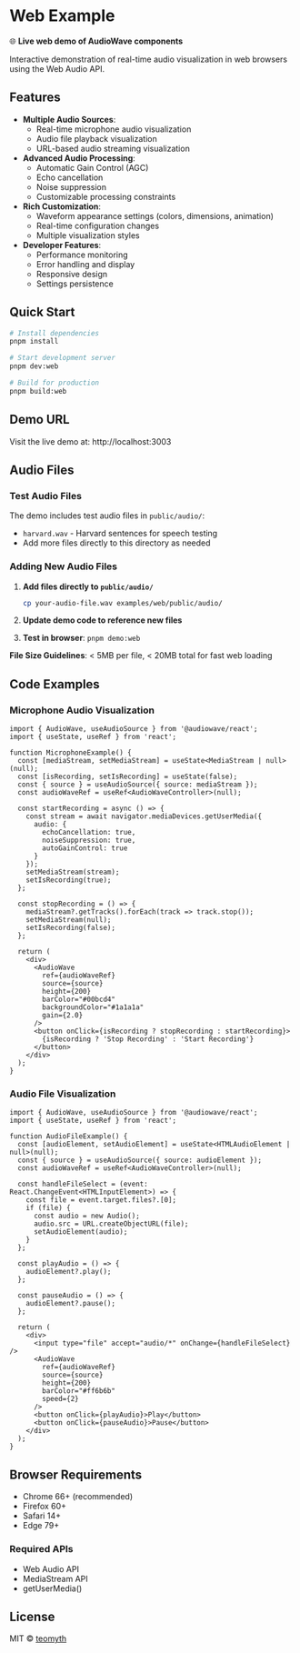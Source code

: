 # Web Example

🌐 **Live web demo of AudioWave components**

Interactive demonstration of real-time audio visualization in web browsers using the Web Audio API.

## Features

- **Multiple Audio Sources**:
  - Real-time microphone audio visualization
  - Audio file playback visualization
  - URL-based audio streaming visualization
- **Advanced Audio Processing**:
  - Automatic Gain Control (AGC)
  - Echo cancellation
  - Noise suppression
  - Customizable processing constraints
- **Rich Customization**:
  - Waveform appearance settings (colors, dimensions, animation)
  - Real-time configuration changes
  - Multiple visualization styles
- **Developer Features**:
  - Performance monitoring
  - Error handling and display
  - Responsive design
  - Settings persistence

## Quick Start

```bash
# Install dependencies
pnpm install

# Start development server
pnpm dev:web

# Build for production
pnpm build:web
```

## Demo URL

Visit the live demo at: http://localhost:3003

## Audio Files

### Test Audio Files
The demo includes test audio files in `public/audio/`:

- `harvard.wav` - Harvard sentences for speech testing
- Add more files directly to this directory as needed

### Adding New Audio Files

1. **Add files directly to `public/audio/`**
   ```bash
   cp your-audio-file.wav examples/web/public/audio/
   ```

2. **Update demo code to reference new files**
3. **Test in browser**: `pnpm demo:web`

**File Size Guidelines**: < 5MB per file, < 20MB total for fast web loading

## Code Examples

### Microphone Audio Visualization

```tsx
import { AudioWave, useAudioSource } from '@audiowave/react';
import { useState, useRef } from 'react';

function MicrophoneExample() {
  const [mediaStream, setMediaStream] = useState<MediaStream | null>(null);
  const [isRecording, setIsRecording] = useState(false);
  const { source } = useAudioSource({ source: mediaStream });
  const audioWaveRef = useRef<AudioWaveController>(null);

  const startRecording = async () => {
    const stream = await navigator.mediaDevices.getUserMedia({
      audio: {
        echoCancellation: true,
        noiseSuppression: true,
        autoGainControl: true
      }
    });
    setMediaStream(stream);
    setIsRecording(true);
  };

  const stopRecording = () => {
    mediaStream?.getTracks().forEach(track => track.stop());
    setMediaStream(null);
    setIsRecording(false);
  };

  return (
    <div>
      <AudioWave
        ref={audioWaveRef}
        source={source}
        height={200}
        barColor="#00bcd4"
        backgroundColor="#1a1a1a"
        gain={2.0}
      />
      <button onClick={isRecording ? stopRecording : startRecording}>
        {isRecording ? 'Stop Recording' : 'Start Recording'}
      </button>
    </div>
  );
}
```

### Audio File Visualization

```tsx
import { AudioWave, useAudioSource } from '@audiowave/react';
import { useState, useRef } from 'react';

function AudioFileExample() {
  const [audioElement, setAudioElement] = useState<HTMLAudioElement | null>(null);
  const { source } = useAudioSource({ source: audioElement });
  const audioWaveRef = useRef<AudioWaveController>(null);

  const handleFileSelect = (event: React.ChangeEvent<HTMLInputElement>) => {
    const file = event.target.files?.[0];
    if (file) {
      const audio = new Audio();
      audio.src = URL.createObjectURL(file);
      setAudioElement(audio);
    }
  };

  const playAudio = () => {
    audioElement?.play();
  };

  const pauseAudio = () => {
    audioElement?.pause();
  };

  return (
    <div>
      <input type="file" accept="audio/*" onChange={handleFileSelect} />
      <AudioWave
        ref={audioWaveRef}
        source={source}
        height={200}
        barColor="#ff6b6b"
        speed={2}
      />
      <button onClick={playAudio}>Play</button>
      <button onClick={pauseAudio}>Pause</button>
    </div>
  );
}
```

## Browser Requirements

- Chrome 66+ (recommended)
- Firefox 60+
- Safari 14+
- Edge 79+

### Required APIs

- Web Audio API
- MediaStream API
- getUserMedia()

## License

MIT © [teomyth](https://github.com/teomyth)
